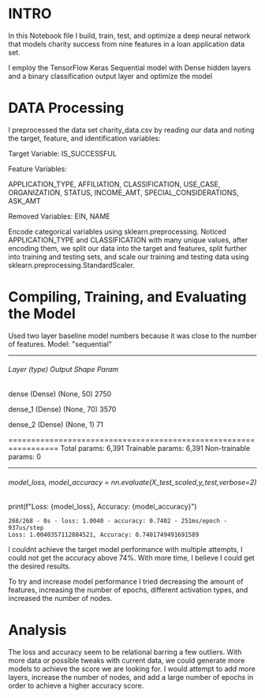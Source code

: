 # INTRO

In this Notebook file I build, train, test, and optimize a deep neural network that models charity success from nine features in a loan application data set.

I employ the TensorFlow Keras Sequential model with Dense hidden layers and a binary classification output layer and optimize the model

# DATA Processing

I preprocessed the data set charity_data.csv by reading our data and noting the target, feature, and identification variables:

Target Variable: IS_SUCCESSFUL

Feature Variables:

APPLICATION_TYPE,
AFFILIATION,
CLASSIFICATION,
USE_CASE,
ORGANIZATION,
STATUS,
INCOME_AMT,
SPECIAL_CONSIDERATIONS,
ASK_AMT

Removed Variables:
EIN,
NAME

Encode categorical variables using sklearn.preprocessing. Noticed APPLICATION_TYPE and CLASSIFICATION with many unique values, after encoding them, we split our data into the target and features, split further into training and testing sets, and scale our training and testing data using sklearn.preprocessing.StandardScaler.

# Compiling, Training, and Evaluating the Model

Used two layer baseline model numbers because it was close to the number of features.
Model: "sequential"

---

###### Layer (type)                Output Shape              Param #

 dense (Dense)               (None, 50)                2750

 dense_1 (Dense)             (None, 70)                3570

 dense_2 (Dense)             (None, 1)                 71

=================================================================
Total params: 6,391
Trainable params: 6,391
Non-trainable params: 0

---

###### model_loss, model_accuracy = nn.evaluate(X_test_scaled,y_test,verbose=2)
print(f"Loss: {model_loss}, Accuracy: {model_accuracy}")



```
268/268 - 0s - loss: 1.0040 - accuracy: 0.7402 - 251ms/epoch - 937us/step
Loss: 1.0040357112884521, Accuracy: 0.7401749491691589
```


I couldnt achieve the target model performance with multiple attempts, I could not get the accuracy above 74%. With more time, I believe I could get the desired results.

To try and increase model performance I tried decreasing the amount of features, increasing the number of epochs, different activation types, and increased the number of nodes.

# Analysis

The loss and accuracy seem to be relational barring a few outliers. With more data or possible tweaks with current data, we could generate more models to achieve the score we are looking for. I would attempt to add more layers, increase the number of nodes, and add a large number of epochs in order to achieve a higher accuracy score.

